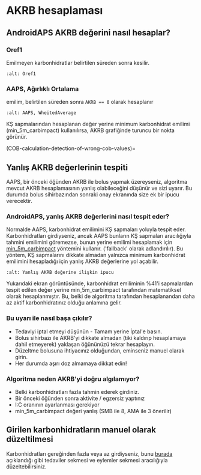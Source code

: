 # AKRB hesaplaması

## AndroidAPS AKRB değerini nasıl hesaplar?

### Oref1

Emilmeyen karbonhidratlar belirtilen süreden sonra kesilir.

```{image} ../images/cob_oref0_orange_II.png
:alt: Oref1
```

### AAPS, Ağırlıklı Ortalama

emilim, belirtilen süreden sonra `AKRB == 0` olarak hesaplanır

```{image} ../images/cob_aaps2_orange_II.png
:alt: AAPS, WheitedAverage
```

KŞ sapmalarından hesaplanan değer yerine minimum karbonhidrat emilimi (min_5m_carbimpact) kullanılırsa, AKRB grafiğinde turuncu bir nokta görünür.

(COB-calculation-detection-of-wrong-cob-values)=
## Yanlış AKRB değerlerinin tespiti

AAPS, bir önceki öğünden AKRB ile bolus yapmak üzereyseniz, algoritma mevcut AKRB hesaplamasının yanlış olabileceğini düşünür ve sizi uyarır. Bu durumda bolus sihirbazından sonraki onay ekranında size ek bir ipucu verecektir.

### AndroidAPS, yanlış AKRB değerlerini nasıl tespit eder?

Normalde AAPS, karbonhidrat emilimini KŞ sapmaları yoluyla tespit eder. Karbonhidratları girdiyseniz, ancak AAPS bunların KŞ sapmaları aracılığıyla tahmini emilimini göremezse, bunun yerine emilimi hesaplamak için [min_5m_carbimpact](../Configuration/Config-Builder.md?highlight=min_5m_carbimpact#absorption-settings) yöntemini kullanır. ('fallback' olarak adlandırılır). Bu yöntem, KŞ sapmalarını dikkate almadan yalnızca minimum karbonhidrat emilimini hesapladığı için yanlış AKRB değerlerine yol açabilir.

```{image} ../images/Calculator_SlowCarbAbsorption.png
:alt: Yanlış AKRB değerine ilişkin ipucu
```

Yukarıdaki ekran görüntüsünde, karbonhidrat emiliminin %41'i sapmalardan tespit edilen değer yerine min_5m_carbimpact tarafından matematiksel olarak hesaplanmıştır.  Bu, belki de algoritma tarafından hesaplanandan daha az aktif karbonhidratınız olduğu anlamına gelir.

### Bu uyarı ile nasıl başa çıkılır?

- Tedaviyi iptal etmeyi düşünün - Tamam yerine İptal'e basın.
- Bolus sihirbazı ile AKRB'yi dikkate almadan (tiki kaldırıp hesaplamaya dahil etmeyerek) yaklaşan öğününüzü tekrar hesaplayın.
- Düzeltme bolusuna ihtiyacınız olduğundan, eminseniz manuel olarak girin.
- Her durumda aşırı doz almamaya dikkat edin!

### Algoritma neden AKRB'yi doğru algılamıyor?

- Belki karbonhidratları fazla tahmin ederek girdiniz.
- Bir önceki öğünden sonra aktivite / egzersiz yaptınız
- I:C oranının ayarlanması gerekiyor
- min_5m_carbimpact değeri yanlış (SMB ile 8, AMA ile 3 önerilir)

## Girilen karbonhidratların manuel olarak düzeltilmesi

Karbonhidratları gereğinden fazla veya az girdiyseniz, bunu [burada](Screenshots-carb-correction) açıklandığı gibi tedaviler sekmesi ve eylemler sekmesi aracılığıyla düzeltebilirsiniz.
